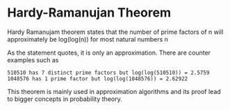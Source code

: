 # Hardy-Ramanujan Theorem
Hardy Ramanujam theorem states that the number of prime factors of n will approximately be log(log(n)) for most natural numbers n

As the statement quotes, it is only an approximation. There are counter examples such as 

```
510510 has 7 distinct prime factors but log(log(510510)) = 2.5759 
1048576 has 1 prime factor but log(log(1048576)) = 2.62922
```

This theorem is mainly used in approximation algorithms and its proof lead to bigger concepts in probability theory. 